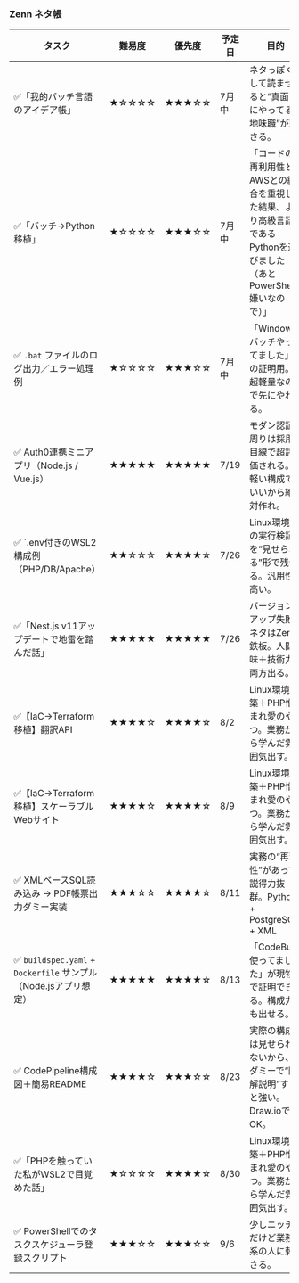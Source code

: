 ### Zenn ネタ帳

| タスク                               | 難易度   | 優先度   | 予定日 | 目的                                   |
| --------------------------------- | ----- | ----- | ----- | ------------------------------------ |
| ✅「我的バッチ言語のアイデア帳」| ★☆☆☆☆ | ★★★☆☆ | 7月中 | ネタっぽくして読ませると“真面目にやってる地味職”が刺さる。|
| ✅「バッチ→Python移植」| ★☆☆☆☆ | ★★★☆☆ | 7月中 |「コードの再利用性とAWSとの統合を重視した結果、より高級言語であるPythonを選びました（あとPowerShell嫌いなので）」|
| ✅ `.bat` ファイルのログ出力／エラー処理例| ★☆☆☆☆ | ★★★☆☆ | 7月中 | 「Windowsバッチやってました」の証明用。超軽量なので先にやれる。|
| ✅ Auth0連携ミニアプリ（Node.js / Vue.js）| ★★★★★ | ★★★★★ | 7/19 | モダン認証周りは採用目線で超評価される。軽い構成でいいから絶対作れ。|
| ✅ `.env付きのWSL2構成例（PHP/DB/Apache）| ★★☆☆☆ | ★★★★☆ | 7/26 | Linux環境での実行検証を“見せられる”形で残せる。汎用性高い。|
| ✅「Nest.js v11アップデートで地雷を踏んだ話」| ★★★★★ | ★★★★★ | 7/26 | バージョンアップ失敗ネタはZenn鉄板。人間味＋技術力両方出る。|
| ✅【IaC→Terraform移植】翻訳API| ★★★★☆ | ★★★★☆ | 8/2 | Linux環境構築＋PHP憎まれ愛のやつ。業務から学んだ雰囲気出す。|
| ✅【IaC→Terraform移植】スケーラブルWebサイト| ★★★★☆ | ★★★★☆ | 8/9 | Linux環境構築＋PHP憎まれ愛のやつ。業務から学んだ雰囲気出す。|
| ✅ XMLベースSQL読み込み → PDF帳票出力ダミー実装| ★★★☆☆ | ★★★★☆ | 8/11 | 実務の“再現性”があって説得力抜群。Python + PostgreSQL + XML|
| ✅ `buildspec.yaml` + `Dockerfile` サンプル（Node.jsアプリ想定） | ★★★★★ | ★★★★☆ | 8/13 | 「CodeBuild使ってました」が現物で証明できる。構成力も出せる。|
| ✅ CodePipeline構成図＋簡易README| ★★★★☆ | ★★★☆☆ | 8/23 | 実際の構成は見せられないから、ダミーで“図解説明”すると強い。Draw\.ioでもOK。 |
| ✅「PHPを触っていた私がWSL2で目覚めた話」| ★☆☆☆☆ | ★★★★☆ | 8/30 | Linux環境構築＋PHP憎まれ愛のやつ。業務から学んだ雰囲気出す。|
| ✅ PowerShellでのタスクスケジューラ登録スクリプト| ★★★☆☆ | ★★★☆☆ | 9/6 | 少しニッチだけど業務系の人に刺さる。|
